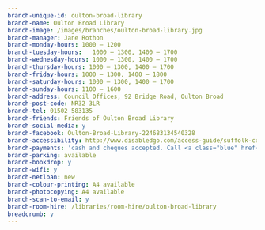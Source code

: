 ```yaml
---
branch-unique-id: oulton-broad-library
branch-name: Oulton Broad Library
branch-image: /images/branches/oulton-broad-library.jpg
branch-manager: Jane Rothon
branch-monday-hours: 1000 – 1200
branch-tuesday-hours:	1000 – 1300, 1400 – 1700
branch-wednesday-hours: 1000 – 1300, 1400 – 1700
branch-thursday-hours: 1000 – 1300, 1400 – 1700
branch-friday-hours: 1000 – 1300, 1400 – 1800
branch-saturday-hours: 1000 – 1300, 1400 – 1700
branch-sunday-hours: 1100 – 1600
branch-address: Council Offices, 92 Bridge Road, Oulton Broad
branch-post-code: NR32 3LR
branch-tel: 01502 583135
branch-friends: Friends of Oulton Broad Library
branch-social-media: y
branch-facebook: Oulton-Broad-Library-224683134540328
branch-accessibility: http://www.disabledgo.com/access-guide/suffolk-county-council/oulton-broad-library-2
branch-payments: 'cash and cheques accepted. Call <a class="blue" href="tel:01473351249">01473 351249</a> for card payments.'
branch-parking: available
branch-bookdrop: y
branch-wifi: y
branch-netloan: new
branch-colour-printing: A4 available
branch-photocopying: A4 available
branch-scan-to-email: y
branch-room-hire: /libraries/room-hire/oulton-broad-library
breadcrumb: y
---
```


